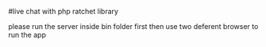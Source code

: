 #live chat with php ratchet library

please run the server inside bin folder first
then use two deferent browser to run the app